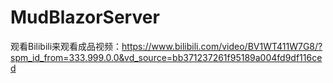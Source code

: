 # MudBlazorServer
观看Bilibili来观看成品视频：https://www.bilibili.com/video/BV1WT411W7G8/?spm_id_from=333.999.0.0&vd_source=bb371237261f95189a004fd9df116ced
